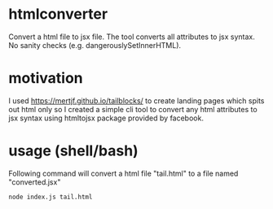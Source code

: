 # htmlconverter

Convert a html file to jsx file. The tool converts all attributes to jsx syntax. No sanity checks (e.g. dangerouslySetInnerHTML).
# motivation

I used https://mertjf.github.io/tailblocks/ to create landing pages which spits out html only so I created a simple cli tool to convert any html attributes to jsx syntax using htmltojsx package provided by facebook.


# usage (shell/bash)
Following command will convert a html file "tail.html" to a file named "converted.jsx"
```
node index.js tail.html
```
